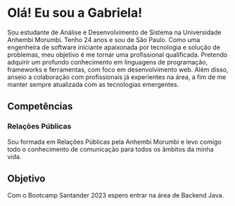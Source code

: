 # Olá! Eu sou a Gabriela! 

Sou estudante de Análise e Desenvolvimento de Sistema na Universidade Anhembi Morumbi. Tenho 24 anos e sou de São Paulo. Como uma engenheira de software iniciante apaixonada por tecnologia e solução de problemas, meu objetivo é me tornar uma profissional qualificada. Pretendo adquirir um profundo conhecimento em linguagens de programação, frameworks e ferramentas, com foco em desenvolvimento web. Além disso, anseio a colaboração com profissionais já experientes na área, a fim de me manter sempre atualizada com as tecnologias emergentes.

## Competências 
### Relações Públicas
Sou formada em Relações Públicas pela Anhembi Morumbi e levo comigo todo o conhecimento de comunicação para todos os âmbitos da minha vida. 

## Objetivo
Com o Bootcamp Santander 2023 espero entrar na área de Backend Java. 

